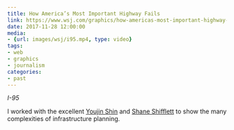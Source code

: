```yaml
---
title: How America’s Most Important Highway Fails
link: https://www.wsj.com/graphics/how-americas-most-important-highway-fails/?mod=e2tw
date: 2017-11-28 12:00:00
media:
- {url: images/wsj/i95.mp4, type: video}
tags:
- web
- graphics
- journalism
categories:
- past
---
```


*I-95*

I worked with the excellent [Youjin Shin](https://twitter.com/helloeujin) and [Shane Shifflett](https://twitter.com/shaneshifflett) to show the many complexities of infrastructure planning. 